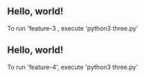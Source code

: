 ## Hello, world!

To run 'feature-3 , execute 'python3 three.py'
## Hello, world!

To run 'feature-4', execute 'python3 three.py'
